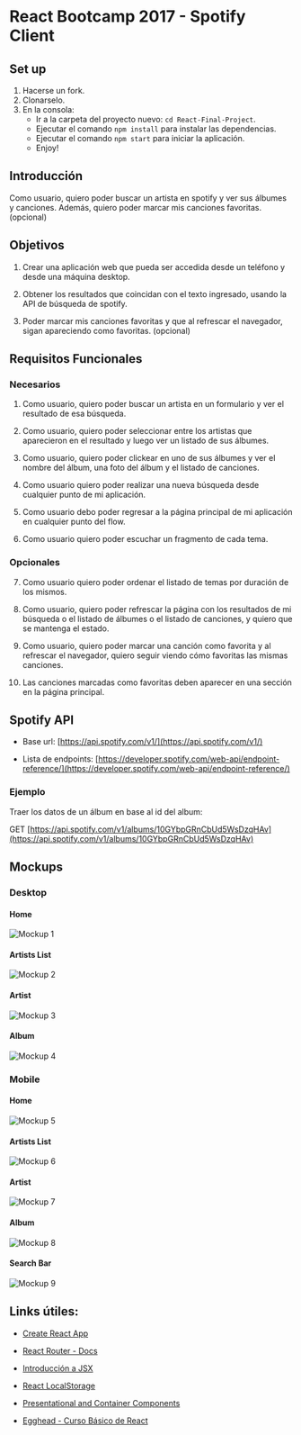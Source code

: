 # React Bootcamp 2017 - Spotify Client

## Set up

1. Hacerse un fork.
2. Clonarselo.
3. En la consola:
    * Ir a la carpeta del proyecto nuevo: `cd React-Final-Project`.
    * Ejecutar el comando `npm install` para instalar las dependencias.
    * Ejecutar el comando `npm start` para iniciar la aplicación.
    * Enjoy!

## Introducción

Como usuario, quiero poder buscar un artista en spotify y ver sus álbumes y canciones. Además, quiero poder marcar mis canciones favoritas. (opcional)

## Objetivos

1. Crear una aplicación web que pueda ser accedida desde un teléfono y desde una máquina desktop.

2. Obtener los resultados que coincidan con el texto ingresado, usando la API de búsqueda de spotify.

3. Poder marcar mis canciones favoritas y que al refrescar el navegador, sigan apareciendo como favoritas. (opcional)

## Requisitos Funcionales

### Necesarios

1. Como usuario, quiero poder buscar un artista en un formulario y ver el resultado de esa búsqueda.

2. Como usuario, quiero poder seleccionar entre los artistas que aparecieron en el resultado y luego ver un listado de sus álbumes.

3. Como usuario, quiero poder clickear en uno de sus álbumes y ver el nombre del álbum, una foto del álbum y el listado de canciones.

4. Como usuario quiero poder realizar una nueva búsqueda desde cualquier punto de mi aplicación.

5. Como usuario debo poder regresar a la página principal de mi aplicación en cualquier punto del flow.

6. Como usuario quiero poder escuchar un fragmento de cada tema.

### Opcionales

7. Como usuario quiero poder ordenar el listado de temas por duración de los mismos.

8. Como usuario, quiero poder refrescar la página con los resultados de mi búsqueda o el listado de álbumes o el listado de canciones, y quiero que se mantenga el estado.

9. Como usuario, quiero poder marcar una canción como favorita y al refrescar el navegador, quiero seguir viendo cómo favoritas las mismas canciones.

10. Las canciones marcadas como favoritas deben aparecer en una sección en la página principal.

## Spotify API

* Base url: [https://api.spotify.com/v1/](https://api.spotify.com/v1/)

* Lista de endpoints: [https://developer.spotify.com/web-api/endpoint-reference/](https://developer.spotify.com/web-api/endpoint-reference/)

### Ejemplo

Traer los datos de un álbum en base al id del album:

GET [https://api.spotify.com/v1/albums/10GYbpGRnCbUd5WsDzqHAv](https://api.spotify.com/v1/albums/10GYbpGRnCbUd5WsDzqHAv)

## Mockups

### Desktop

#### Home

![Mockup 1](http://i349.photobucket.com/albums/q377/matias-calvo/mockup-1_zpsf2so8ccw.png)

#### Artists List

![Mockup 2](http://i349.photobucket.com/albums/q377/matias-calvo/mockup-2_zpsepw7kpyd.png)

#### Artist

![Mockup 3](http://i349.photobucket.com/albums/q377/matias-calvo/mockup-3_zpsbnaiq6cd.png)

#### Album

![Mockup 4](http://i349.photobucket.com/albums/q377/matias-calvo/mockup-4_zpsauf8hfwi.png)

### Mobile

#### Home

![Mockup 5](http://i349.photobucket.com/albums/q377/matias-calvo/mockup-5_zpsddoyk015.png)

#### Artists List

![Mockup 6](http://i349.photobucket.com/albums/q377/matias-calvo/mockup-6_zpsb4hv5jk3.png)

#### Artist

![Mockup 7](http://i349.photobucket.com/albums/q377/matias-calvo/mockup-7_zpsvxbbgd0q.png)

#### Album

![Mockup 8](http://i349.photobucket.com/albums/q377/matias-calvo/mockup-8_zpswghdison.png)

#### Search Bar

![Mockup 9](http://i349.photobucket.com/albums/q377/matias-calvo/mockup-9_zpsr22acxpt.png)

## Links útiles:

* [Create React App](https://github.com/facebookincubator/create-react-app)

* [React Router - Docs](https://reacttraining.com/react-router/)

* [Introducción a JSX](https://facebook.github.io/react/docs/introducing-jsx.html)

* [React LocalStorage](https://github.com/STRML/react-localstorage)

* [Presentational and Container Components](https://medium.com/@dan_abramov/smart-and-dumb-components-7ca2f9a7c7d0#.czw7rr9kf)

* [Egghead - Curso Básico de React](https://egghead.io/courses/react-fundamentals)